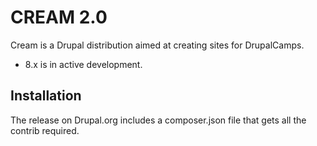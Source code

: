 CREAM 2.0
=====

Cream is a Drupal distribution aimed at creating sites for DrupalCamps.
* 8.x is in active development.

Installation
------------

The release on Drupal.org includes a composer.json file that gets all the contrib required.